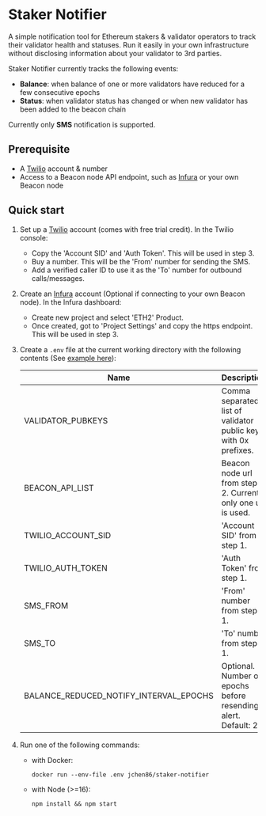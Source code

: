 # Staker Notifier

A simple notification tool for Ethereum stakers & validator operators to track their validator health and statuses. Run it easily in your own infrastructure without disclosing information about your validator to 3rd parties.

Staker Notifier currently tracks the following events:
- **Balance**: when balance of one or more validators have reduced for a few consecutive epochs
- **Status**: when validator status has changed or when new validator has been added to the beacon chain

Currently only **SMS** notification is supported.

## Prerequisite

- A [Twilio](https://www.twilio.com/messaging) account & number
- Access to a Beacon node API endpoint, such as [Infura](https://infura.io) or your own Beacon node

## Quick start

1. Set up a [Twilio](https://www.twilio.com/messaging) account (comes with free trial credit). In the Twilio console:
   - Copy the 'Account SID' and 'Auth Token'. This will be used in step 3. 
   - Buy a number. This will be the 'From' number for sending the SMS.
   - Add a verified caller ID to use it as the 'To' number for outbound calls/messages.

2. Create an [Infura](https://infura.io) account (Optional if connecting to your own Beacon node). In the Infura dashboard:
   - Create new project and select 'ETH2' Product.
   - Once created, got to 'Project Settings' and copy the https endpoint. This will be used in step 3.

3. Create a `.env` file at the current working directory with the following contents (See [example here](.env.template)):

   | Name                                   | Description                                                     |
   | -------------------------------------- | --------------------------------------------------------------- |
   | VALIDATOR_PUBKEYS                      | Comma separated list of validator public keys with 0x prefixes. |
   | BEACON_API_LIST                        | Beacon node url from step 2. Currently only one url is used.    |
   | TWILIO_ACCOUNT_SID                     | 'Account SID' from step 1.                                      |
   | TWILIO_AUTH_TOKEN                      | 'Auth Token' from step 1.                                       |
   | SMS_FROM                               | 'From' number from step 1.                                      |
   | SMS_TO                                 | 'To' number from step 1.                                        |
   | BALANCE_REDUCED_NOTIFY_INTERVAL_EPOCHS | Optional. Number of epochs before resending alert. Default: 20. |


4. Run one of the following commands:
   - with Docker:
     ```
     docker run --env-file .env jchen86/staker-notifier
     ```
   - with Node (>=16):
     ```
     npm install && npm start
     ```
